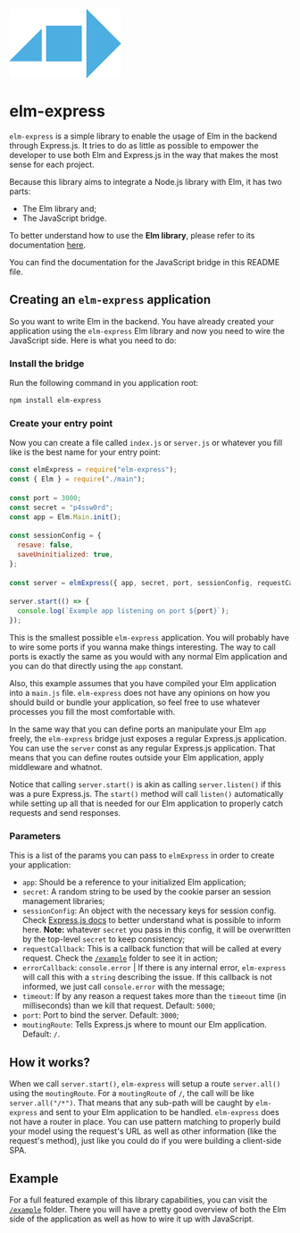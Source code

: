 ![elm-express](https://raw.githubusercontent.com/eberfreitas/elm-express/main/elm-express.png)
# elm-express

`elm-express` is a simple library to enable the usage of Elm in the backend through Express.js. It tries to do as little
as possible to empower the developer to use both Elm and Express.js in the way that makes the most sense for each
project.

Because this library aims to integrate a Node.js library with Elm, it has two parts:

- The Elm library and;
- The JavaScript bridge.

To better understand how to use the **Elm library**, please refer to its documentation
[here](https://package.elm-lang.org/packages/eberfreitas/elm-express/latest/Express).

You can find the documentation for the JavaScript bridge in this README file.

## Creating an `elm-express` application

So you want to write Elm in the backend. You have already created your application using the `elm-express` Elm library
and now you need to wire the JavaScript side. Here is what you need to do:

### Install the bridge

Run the following command in you application root:

```bash
npm install elm-express
```

### Create your entry point

Now you can create a file called `index.js` or `server.js` or whatever you fill like is the best name for your
entry point:

```js
const elmExpress = require("elm-express");
const { Elm } = require("./main");

const port = 3000;
const secret = "p4ssw0rd";
const app = Elm.Main.init();

const sessionConfig = {
  resave: false,
  saveUninitialized: true,
};

const server = elmExpress({ app, secret, port, sessionConfig, requestCallback });

server.start(() => {
  console.log(`Example app listening on port ${port}`);
});
```

This is the smallest possible `elm-express` application. You will probably have to wire some ports if you wanna make
things interesting. The way to call ports is exactly the same as you would with any normal Elm application and you can
do that directly using the `app` constant.

Also, this example assumes that you have compiled your Elm application into a `main.js` file. `elm-express` does not
have any opinions on how you should build or bundle your application, so feel free to use whatever processes you fill
the most comfortable with.

In the same way that you can define ports an manipulate your Elm `app` freely, the `elm-express` bridge just exposes a
regular Express.js application. You can use the `server` const as any regular Express.js application. That means that
you can define routes outside your Elm application, apply middleware and whatnot.

Notice that calling `server.start()` is akin as calling `server.listen()` if this was a pure Express.js. The `start()`
method will call `listen()` automatically while setting up all that is needed for our Elm application to properly
catch requests and send responses.

### Parameters

This is a list of the params you can pass to `elmExpress` in order to create your application:

- `app`: Should be a reference to your initialized Elm application;
- `secret`: A random string to be used by the cookie parser an session management libraries;
- `sessionConfig`: An object with the necessary keys for session config. Check
  [Express.js docs](http://expressjs.com/en/resources/middleware/session.html) to better understand what is possible to
  inform here. **Note:** whatever `secret` you pass in this config, it will be overwritten by the top-level `secret` to
  keep consistency;
- `requestCallback`: This is a callback function that will be called at every request. Check the
  [`/example`](https://github.com/eberfreitas/elm-express/tree/main/example) folder to see it in action;
- `errorCallback`: `console.error` | If there is any internal error, `elm-express` will call this with a `string`
  describing the issue. If this callback is not informed, we just call `console.error` with the message;
- `timeout`: If by any reason a request takes more than the `timeout` time (in milliseconds) than we kill that request.
  Default: `5000`;
- `port`: Port to bind the server. Default: `3000`;
- `moutingRoute`: Tells Express.js where to mount our Elm application. Default: `/`.

## How it works?

When we call `server.start()`, `elm-express` will setup a route `server.all()` using the `moutingRoute`. For a
`moutingRoute` of `/`, the call will be like `server.all("/*")`. That means that any sub-path will be caught by
`elm-express` and sent to your Elm application to be handled. `elm-express` does not have a router in place. You can
use pattern matching to properly build your model using the request's URL as well as other information (like the
request's method), just like you could do if you were building a client-side SPA.

## Example

For a full featured example of this library capabilities, you can visit the
[`/example`](https://github.com/eberfreitas/elm-express/tree/main/example) folder. There you will have a pretty good
overview of both the Elm side of the application as well as how to wire it up with JavaScript.